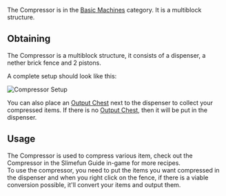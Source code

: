 The Compressor is in the [Basic Machines](https://github.com/Slimefun/Slimefun4/wiki/Basic-Machines) category. It is a multiblock structure.<br>

## Obtaining
The Compressor is a multiblock structure, it consists of a dispenser, a nether brick fence and 2 pistons.<br>

A complete setup should look like this:

![Compressor Setup](https://raw.githubusercontent.com/TheBusyBiscuit/Slimefun4-Wiki/master/images/multiblock-compressor.png)

You can also place an [Output Chest](https://github.com/Slimefun/Slimefun4/wiki/Output-Chest) next to the dispenser to collect your compressed items. If there is no [Output Chest](https://github.com/Slimefun/Slimefun4/wiki/Output-Chest), then it will be put in the dispenser.

## Usage
The Compressor is used to compress various item, check out the Compressor in the Slimefun Guide in-game for more recipes.<br>
To use the compressor, you need to put the items you want compressed in the dispenser and when you right click on the fence, if there is a viable conversion possible, it'll convert your items and output them.